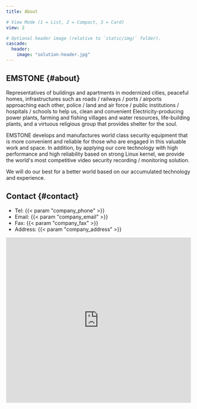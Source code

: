 ```yaml
---
title: About

# View Mode (1 = List, 2 = Compact, 3 = Card)
view: 2

# Optional header image (relative to `static/img/` folder).
cascade:
  header:
    image: "solution-header.jpg"
---
```


## EMSTONE {#about}

Representatives of buildings and apartments in modernized cities, peaceful homes, infrastructures such as roads / railways / ports / airports approaching each other, police / land and air force / public institutions / hospitals / schools to help us, clean and convenient Electricity-producing power plants, farming and fishing villages and water resources, life-building plants, and a virtuous religious group that provides shelter for the soul.

EMSTONE develops and manufactures world class security equipment that is more convenient and reliable for those who are engaged in this valuable work and space. In addition, by applying our core technology with high performance and high reliability based on strong Linux kernel, we provide the world's most competitive video security recording / monitoring solution.

We will do our best for a better world based on our accumulated technology and experience.

## Contact {#contact}

- Tel: {{< param "company_phone" >}}
- Email: {{< param "company_email" >}}
- Fax: {{< param "company_fax" >}}
- Address: {{< param "company_address" >}}

<iframe src="https://www.google.com/maps/embed?pb=!1m18!1m12!1m3!1d3165.9941347524928!2d126.89109681642682!3d37.48446477981323!2m3!1f0!2f0!3f0!3m2!1i1024!2i768!4f13.1!3m3!1m2!1s0x357c9e230e8044a3%3A0x2e0af10a188e9b12!2s38%20Digital-ro%2029-gil%2C%20Guro-dong%2C%20Guro-gu%2C%20Seoul!5e0!3m2!1sen!2skr!4v1580956404213!5m2!1sen!2skr" width="100%" height="450" frameborder="0" style="border:0;" allowfullscreen=""></iframe>
